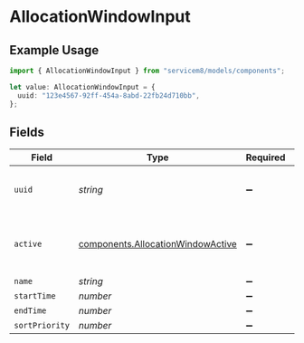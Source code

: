 # AllocationWindowInput

## Example Usage

```typescript
import { AllocationWindowInput } from "servicem8/models/components";

let value: AllocationWindowInput = {
  uuid: "123e4567-92ff-454a-8abd-22fb24d710bb",
};
```

## Fields

| Field                                                                                  | Type                                                                                   | Required                                                                               | Description                                                                            | Example                                                                                |
| -------------------------------------------------------------------------------------- | -------------------------------------------------------------------------------------- | -------------------------------------------------------------------------------------- | -------------------------------------------------------------------------------------- | -------------------------------------------------------------------------------------- |
| `uuid`                                                                                 | *string*                                                                               | :heavy_minus_sign:                                                                     | Unique identifier for this record                                                      | 123e4567-92ff-454a-8abd-22fb24d710bb                                                   |
| `active`                                                                               | [components.AllocationWindowActive](../../models/components/allocationwindowactive.md) | :heavy_minus_sign:                                                                     | Record active/deleted flag.  Valid values are [0,1]                                    |                                                                                        |
| `name`                                                                                 | *string*                                                                               | :heavy_minus_sign:                                                                     | N/A                                                                                    |                                                                                        |
| `startTime`                                                                            | *number*                                                                               | :heavy_minus_sign:                                                                     | N/A                                                                                    |                                                                                        |
| `endTime`                                                                              | *number*                                                                               | :heavy_minus_sign:                                                                     | N/A                                                                                    |                                                                                        |
| `sortPriority`                                                                         | *number*                                                                               | :heavy_minus_sign:                                                                     | N/A                                                                                    |                                                                                        |